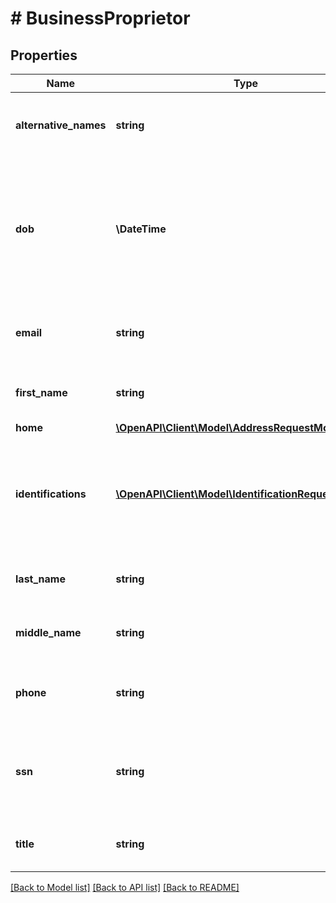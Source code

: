 # # BusinessProprietor

## Properties

Name | Type | Description | Notes
------------ | ------------- | ------------- | -------------
**alternative_names** | **string** | Alternate names of the business proprietor or officer. | [optional]
**dob** | **\DateTime** | Business proprietor or officer&#39;s date of birth.  This field is required for KYC verification (US-based accounts only). | [optional]
**email** | **string** | Email address of the business proprietor or officer. | [optional]
**first_name** | **string** | First name of business proprietor or officer. |
**home** | [**\OpenAPI\Client\Model\AddressRequestModel**](AddressRequestModel.md) |  | [optional]
**identifications** | [**\OpenAPI\Client\Model\IdentificationRequestModel[]**](IdentificationRequestModel.md) | One or more objects containing personal identifications of the business proprietor or officer. | [optional]
**last_name** | **string** | Last name of business proprietor or officer. |
**middle_name** | **string** | Middle name of business proprietor or officer. | [optional]
**phone** | **string** | Telephone number of the business proprietor or officer. | [optional]
**ssn** | **string** | Social Security Number (SSN) of the business proprietor or officer. | [optional]
**title** | **string** | Title of business proprietor or officer. | [optional]

[[Back to Model list]](../../README.md#models) [[Back to API list]](../../README.md#endpoints) [[Back to README]](../../README.md)
